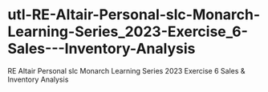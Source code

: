 # utl-RE-Altair-Personal-slc-Monarch-Learning-Series_2023-Exercise_6-Sales---Inventory-Analysis
RE Altair Personal slc Monarch Learning Series 2023 Exercise 6 Sales &amp; Inventory Analysis
